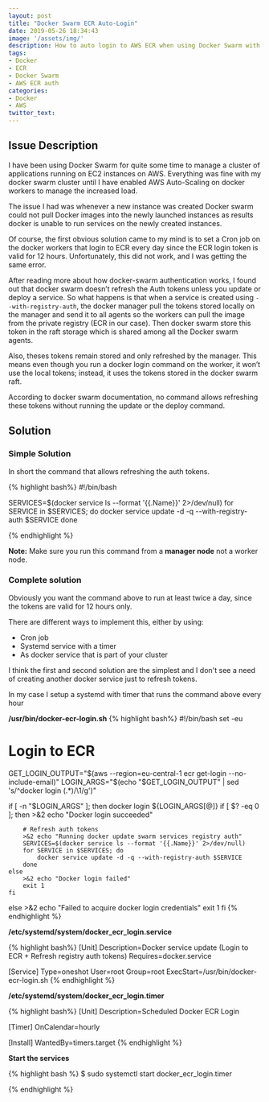 ```yaml
---
layout: post
title: "Docker Swarm ECR Auto-Login"
date: 2019-05-26 18:34:43
image: '/assets/img/'
description: How to auto login to AWS ECR when using Docker Swarm with AWS AutoScaling 
tags:
- Docker
- ECR
- Docker Swarm
- AWS ECR auth
categories:
- Docker
- AWS
twitter_text:
---
```


## Issue Description

I have been using Docker Swarm for quite some time to manage a cluster of applications running on EC2 instances on AWS. Everything was fine with my docker swarm cluster until I have enabled AWS Auto-Scaling on docker workers to manage the increased load.

The issue I had was whenever a new instance was created Docker swarm could not pull Docker images into the newly launched instances as results docker is unable to run services on the newly created instances.

Of course, the first obvious solution came to my mind is to set a Cron job on the docker workers that login to ECR every day since the ECR login token is valid for 12 hours. Unfortunately, this did not work, and I was getting the same error.

After reading more about how docker-swarm authentication works, I found out that docker swarm doesn’t refresh the Auth tokens unless you update or deploy a service. So what happens is that when a service is created using `--with-registry-auth`, the docker manager pull the tokens stored locally on the manager and send it to all agents so the workers can pull the image from the private registry (ECR in our case). Then docker swarm store this token in the raft storage which is shared among all the Docker swarm agents. 

Also, theses tokens remain stored and only refreshed by the manager. This means even though you run a docker login command on the worker, it won’t use the local tokens; instead, it uses the tokens stored in the docker swarm raft.

According to docker swarm documentation, no command allows refreshing these tokens without running the update or the deploy command.
## Solution

### Simple Solution

In short the command that allows refreshing the auth tokens. 

{% highlight bash%}
#!/bin/bash

SERVICES=$(docker service ls --format '{{.Name}}' 2>/dev/null)
for SERVICE in $SERVICES; do
    docker service update -d -q --with-registry-auth $SERVICE
done

{% endhighlight %}

**Note:** Make sure you run this command from a **manager node** not a worker node.

### Complete solution

Obviously you want the command above to run at least twice a day, since the tokens are valid for 12 hours only.

There are different ways to implement this, either by using:
- Cron job
- Systemd service with a timer
- As docker service that is part of your cluster

I think the first and second solution are the simplest and I don't see a need of creating another docker service just to refresh tokens.

In my case I setup a systemd with timer that runs the command above every hour

**/usr/bin/docker-ecr-login.sh**
{% highlight bash%}
#!/bin/bash
set -eu

# Login to ECR

GET_LOGIN_OUTPUT="$(aws --region=eu-central-1 ecr get-login --no-include-email)"
LOGIN_ARGS="$(echo "$GET_LOGIN_OUTPUT" | sed 's/^docker login \(.*\)/\1/g')"

if [ -n "$LOGIN_ARGS" ]; then
    docker login ${LOGIN_ARGS[@]}
    if [ $? -eq 0 ]; then
        >&2 echo "Docker login succeeded"

        # Refresh auth tokens
        >&2 echo "Running docker update swarm services registry auth"
        SERVICES=$(docker service ls --format '{{.Name}}' 2>/dev/null)
        for SERVICE in $SERVICES; do
            docker service update -d -q --with-registry-auth $SERVICE
        done
    else
        >&2 echo "Docker login failed"
        exit 1
    fi
else
    >&2 echo "Failed to acquire docker login credentials"
    exit 1
fi
{% endhighlight %}

**/etc/systemd/system/docker_ecr_login.service**

{% highlight bash%}
[Unit]
Description=Docker service update (Login to ECR + Refresh registry auth tokens)
Requires=docker.service

[Service]
Type=oneshot
User=root
Group=root
ExecStart=/usr/bin/docker-ecr-login.sh
{% endhighlight %}

**/etc/systemd/system/docker_ecr_login.timer**

{% highlight bash%}
[Unit]
Description=Scheduled Docker ECR Login

[Timer]
OnCalendar=hourly

[Install]
WantedBy=timers.target
{% endhighlight %}


**Start the services**

{% highlight bash %}
$ sudo systemctl start docker_ecr_login.timer

{% endhighlight %}

